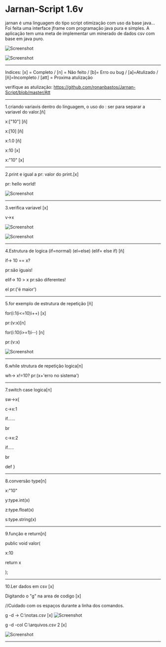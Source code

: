 # Jarnan-Script 1.6v

jarnan é uma linguagem do tipo script otimização com uso da base java...
Foi feita uma interface jframe com programação java pura e simples.
A aplicação tem uma meta de implementar um minerado de dados csv com base em java puro.

![Screenshot](https://uploaddeimagens.com.br/images/002/517/978/original/jarnan1.5v.png?1574900463)


![Screenshot](https://uploaddeimagens.com.br/images/002/517/983/original/jarnan1.5v.png?1574900844)


____________________________________________________________________________________________________________________________________

Indices: [x] = Completo / [n] = Não feito  / [b]= Erro ou bug / [a]=Atulizado / [ñ]=Incompleto / [att] = Proxima atulização

verifique as atulização: https://github.com/ronanbastos/Jarnan-Script/blob/master/Att
____________________________________________________________________________________________________________________________________

1.criando variavis dentro do linguagem, o uso do : ser para separar a variavel do valor.[ñ]

x:["10"] [ñ] 

x:[10]   [ñ]

x:1.0    [ñ]

x:10     [x]

x:"10"   [x]

____________________________________________________________________________________________________________________________________
2.print e igual a pr: valor do print.[x]

pr: hello world!

![Screenshot](https://uploaddeimagens.com.br/images/002/516/380/original/jarnanprint.png?1574809780)


____________________________________________________________________________________________________________________________________

3.verifica variavel [x]

v->x

![Screenshot](https://uploaddeimagens.com.br/images/002/516/307/original/jarnanvariavel.png?1574804712)

![Screenshot](https://uploaddeimagens.com.br/images/002/516/351/original/jarnanverificarVariavel.png?1574808128)


____________________________________________________________________________________________________________________________________
4.Estrutura de logica (if=normal) (el=else) (elif= else if) [ñ]

if-> 10 == x?

pr:são iguais!

elif-> 10 > x
pr:são diferentes!

el
pr:('é maior')
____________________________________________________________________________________________________________________________________


5.for exemplo de estrutura de repetição [ñ]

for(i:1(i<=10)i++) [x]

pr:(v:x)[n]


for(i:10(i>=1)i--) [n]

pr:(v:x)



![Screenshot](https://uploaddeimagens.com.br/images/002/516/390/original/jarnanfor.png?1574810208)
____________________________________________________________________________________________________________________________________


6.while strutura de repetição logica[n]

wh-> x!=10?
pr:(x+'erro no sistema')

____________________________________________________________________________________________________________________________________

7.switch case logica[n]

sw->x{

c->x:1

if......

br

c->x:2

if.....

br

def
}
____________________________________________________________________________________________________________________________________

8.conversão type[n]

x:"10"

y:type.int(x)

z:type.float(x)

s:type.string(x)
____________________________________________________________________________________________________________________________________
9.função e return[n]

public void valor(

x:10

return x

);
____________________________________________________________________________________________________________________________________
10.Ler dados em csv [x]


Digitando o "g" na area de codigo [x]

//Cuidado com os espaços durante a linha dos comandos.  

g -d -> C:\\notas.csv [x]
![Screenshot](https://uploaddeimagens.com.br/images/002/518/172/original/jarnancsv1.png?1574919981)


g -d -col C:\\arquivos.csv 2 [x]

![Screenshot](https://uploaddeimagens.com.br/images/002/518/173/original/jarnancsv2.png?1574920160)

____________________________________________________________________________________________________________________________________

